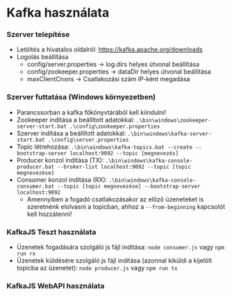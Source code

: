 # Kafka használata

### Szerver telepítése
- Letöltés a hivatalos oldalról: https://kafka.apache.org/downloads
- Logolás beállítása
    - config/server.properties -> log.dirs helyes útvonal beállítása
    - config/zookeeper.properties -> dataDir helyes útvonal beállítása
    - maxClientCnxns -> Csatlakozási szám IP-ként megadása

### Szerver futtatása (Windows környezetben)
- Parancssorban a kafka főkönyvtárából kell kiindulni!
- Zookeeper indítása a beállított adatokkal:
```.\bin\windows\zookeeper-server-start.bat .\config\zookeeper.properties```
- Szerver indítása a beállított adatokkal:
```.\bin\windows\kafka-server-start.bat .\config\server.properties```
- Topic létrehozása:
```.\bin\windows\kafka-topics.bat --create --bootstrap-server localhost:9092 --topic [megnevezés]```
- Producer konzol indítása (TX):
```.\bin\windows\kafka-console-producer.bat --broker-list localhost:9092 --topic [topic megnevezése]```
- Consumer konzol indítása (RX):
```.\bin\windows\kafka-console-consumer.bat --topic [topic megnevezése] --bootstrap-server localhost:9092```
    - Amennyiben a fogadó csatlakozásakor az előző üzeneteket is szeretnénk elolvasni a topicban, ahhoz a `--from-beginning` kapcsolót kell hozzátenni!

### KafkaJS Teszt használata
- Üzenetek fogadására szolgáló js fájl indítása:
```node consumer.js``` vagy ```npm run rx```
- Üzenetek küldésére szolgáló js fájl indítása (azonnal kiküldi a kijelölt topicba az üzenetet):
```node producer.js``` vagy ```npm run tx```

### KafkaJS WebAPI használata
- WebAPI indítása:
```node app.js``` vagy ```npm run start```
- POST method értékei: topic és message
![kafkateszt](https://github.com/varsanyib/kafka/assets/109478771/b345f875-0a3f-4918-93c9-9441ba9f159a)
